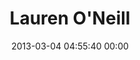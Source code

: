 ---
title: "Lauren O'Neill"
date: 2013-03-04 04:55:40 00:00
permalink: /laurenoneill
twitter: "laurenoneill"
likes: [69,1345,444,122,125,1661,1375,1725,1726,1191,1727,932,107,1728,1433,1729]
id: 1830
gravatar: "http://www.gravatar.com/avatar/854d461ed17b75541fb5151211528cc9"
---